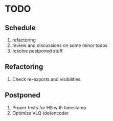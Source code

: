 # TODO
## Schedule
1. refactoring
2. review and discussions on some minor todos
3. resolve postponed stuff
## Refactoring
1. Check re-exports and visibilities
## Postponed
1. Proper tests for HS with timestamp   
2. Optimize VLQ (de)encoder